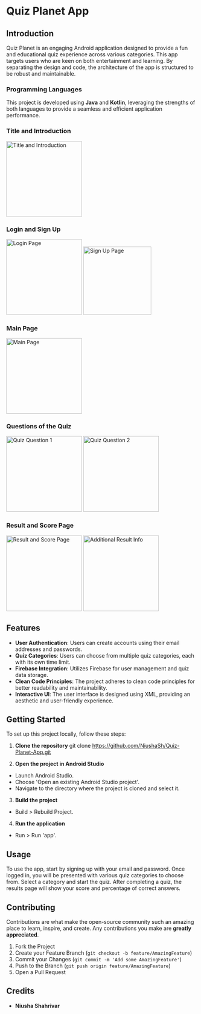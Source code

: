 # Quiz Planet App

## Introduction
Quiz Planet is an engaging Android application designed to provide a fun and educational quiz experience across various categories. This app targets users who are keen on both entertainment and learning. By separating the design and code, the architecture of the app is structured to be robust and maintainable.

### Programming Languages
This project is developed using **Java** and **Kotlin**, leveraging the strengths of both languages to provide a seamless and efficient application performance.

### Title and Introduction
<img width="200" alt="Title and Introduction" src="https://github.com/NiushaSh/Quiz-Planet-App/assets/166985686/eddad993-8ccf-4ecf-8a58-a705a61f08ab">

### Login and Sign Up
<img width="200" alt="Login Page" src="https://github.com/NiushaSh/Quiz-Planet-App/assets/166985686/c443d729-80f8-4809-91c4-12c91ab669a2">
<img width="180" alt="Sign Up Page" src="https://github.com/NiushaSh/Quiz-Planet-App/assets/166985686/053d205f-344f-4b95-9298-6574e63600c9">

### Main Page
<img width="200" alt="Main Page" src="https://github.com/NiushaSh/Quiz-Planet-App/assets/166985686/bb59cd6e-383d-4ca2-81d1-4b04ef945356">

### Questions of the Quiz
<img width="200" alt="Quiz Question 1" src="https://github.com/NiushaSh/Quiz-Planet-App/assets/166985686/52a44d12-e287-4a23-93c1-e93c717413ba">
<img width="200" alt="Quiz Question 2" src="https://github.com/NiushaSh/Quiz-Planet-App/assets/166985686/008b736a-d5ab-4ff4-85d1-b5c39f2a39a2">

### Result and Score Page
<img width="200" alt="Result and Score Page" src="https://github.com/NiushaSh/Quiz-Planet-App/assets/166985686/49197b17-74f1-4c87-a27a-3211db89a831">
<img width="200" alt="Additional Result Info" src="https://github.com/NiushaSh/Quiz-Planet-App/assets/166985686/c46f3d15-48c7-4928-8a09-929806ee257e">



## Features
- **User Authentication**: Users can create accounts using their email addresses and passwords.
- **Quiz Categories**: Users can choose from multiple quiz categories, each with its own time limit.
- **Firebase Integration**: Utilizes Firebase for user management and quiz data storage.
- **Clean Code Principles**: The project adheres to clean code principles for better readability and maintainability.
- **Interactive UI**: The user interface is designed using XML, providing an aesthetic and user-friendly experience.

## Getting Started
To set up this project locally, follow these steps:

1. **Clone the repository**
git clone https://github.com/NiushaSh/Quiz-Planet-App.git

3. **Open the project in Android Studio**
- Launch Android Studio.
- Choose 'Open an existing Android Studio project'.
- Navigate to the directory where the project is cloned and select it.

3. **Build the project**
- Build > Rebuild Project.

4. **Run the application**
- Run > Run 'app'.

## Usage
To use the app, start by signing up with your email and password. Once logged in, you will be presented with various quiz categories to choose from. Select a category and start the quiz. After completing a quiz, the results page will show your score and percentage of correct answers.

## Contributing
Contributions are what make the open-source community such an amazing place to learn, inspire, and create. Any contributions you make are **greatly appreciated**.

1. Fork the Project
2. Create your Feature Branch (`git checkout -b feature/AmazingFeature`)
3. Commit your Changes (`git commit -m 'Add some AmazingFeature'`)
4. Push to the Branch (`git push origin feature/AmazingFeature`)
5. Open a Pull Request

## Credits
- **Niusha Shahrivar**


